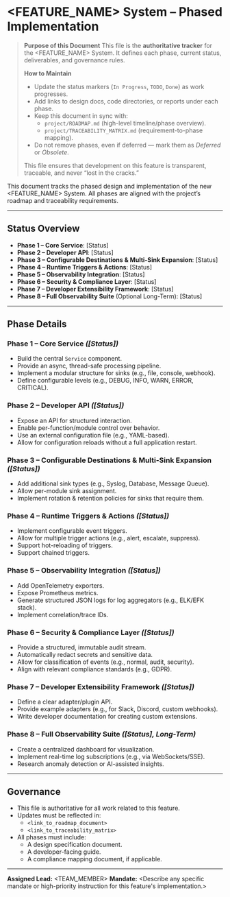 # <FEATURE_NAME> System – Phased Implementation

> **Purpose of this Document**
> This file is the **authoritative tracker** for the <FEATURE_NAME> System.
> It defines each phase, current status, deliverables, and governance rules.
>
> **How to Maintain**
> - Update the status markers (`In Progress`, `TODO`, `Done`) as work progresses.
> - Add links to design docs, code directories, or reports under each phase.
> - Keep this document in sync with:
>   - `project/ROADMAP.md` (high-level timeline/phase overview).
>   - `project/TRACEABILITY_MATRIX.md` (requirement-to-phase mapping).
> - Do not remove phases, even if deferred — mark them as *Deferred* or *Obsolete*.
>
> This file ensures that development on this feature is transparent, traceable, and never “lost in the cracks.”

This document tracks the phased design and implementation of the new <FEATURE_NAME> System.
All phases are aligned with the project’s roadmap and traceability requirements.

---

## Status Overview

- **Phase 1 – Core Service**: [Status]
- **Phase 2 – Developer API**: [Status]
- **Phase 3 – Configurable Destinations & Multi-Sink Expansion**: [Status]
- **Phase 4 – Runtime Triggers & Actions**: [Status]
- **Phase 5 – Observability Integration**: [Status]
- **Phase 6 – Security & Compliance Layer**: [Status]
- **Phase 7 – Developer Extensibility Framework**: [Status]
- **Phase 8 – Full Observability Suite** (Optional Long-Term): [Status]

---

## Phase Details

### Phase 1 – Core Service *([Status])*
- Build the central `Service` component.
- Provide an async, thread-safe processing pipeline.
- Implement a modular structure for sinks (e.g., file, console, webhook).
- Define configurable levels (e.g., DEBUG, INFO, WARN, ERROR, CRITICAL).

### Phase 2 – Developer API *([Status])*
- Expose an API for structured interaction.
- Enable per-function/module control over behavior.
- Use an external configuration file (e.g., YAML-based).
- Allow for configuration reloads without a full application restart.

### Phase 3 – Configurable Destinations & Multi-Sink Expansion *([Status])*
- Add additional sink types (e.g., Syslog, Database, Message Queue).
- Allow per-module sink assignment.
- Implement rotation & retention policies for sinks that require them.

### Phase 4 – Runtime Triggers & Actions *([Status])*
- Implement configurable event triggers.
- Allow for multiple trigger actions (e.g., alert, escalate, suppress).
- Support hot-reloading of triggers.
- Support chained triggers.

### Phase 5 – Observability Integration *([Status])*
- Add OpenTelemetry exporters.
- Expose Prometheus metrics.
- Generate structured JSON logs for log aggregators (e.g., ELK/EFK stack).
- Implement correlation/trace IDs.

### Phase 6 – Security & Compliance Layer *([Status])*
- Provide a structured, immutable audit stream.
- Automatically redact secrets and sensitive data.
- Allow for classification of events (e.g., normal, audit, security).
- Align with relevant compliance standards (e.g., GDPR).

### Phase 7 – Developer Extensibility Framework *([Status])*
- Define a clear adapter/plugin API.
- Provide example adapters (e.g., for Slack, Discord, custom webhooks).
- Write developer documentation for creating custom extensions.

### Phase 8 – Full Observability Suite *([Status], Long-Term)*
- Create a centralized dashboard for visualization.
- Implement real-time log subscriptions (e.g., via WebSockets/SSE).
- Research anomaly detection or AI-assisted insights.

---

## Governance

- This file is authoritative for all work related to this feature.
- Updates must be reflected in:
  - `<link_to_roadmap_document>`
  - `<link_to_traceability_matrix>`
- All phases must include:
  - A design specification document.
  - A developer-facing guide.
  - A compliance mapping document, if applicable.

---

**Assigned Lead:** <TEAM_MEMBER>
**Mandate:** <Describe any specific mandate or high-priority instruction for this feature's implementation.>
